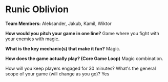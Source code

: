 # Runic Oblivion

**Team Members:** Aleksander, Jakub, Kamil, Wiktor

**How would you pitch your game in one line?**
Game where you fight with your enemies with magic.

**What is the key mechanic(s) that make it fun?**
Magic.

**How does the game actually play? (Core Game Loop)**
Magic combination.

How will you keep players engaged for 30 minutes? What's the general scope of your game (will change as you go)?
Yes
